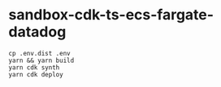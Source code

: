 # sandbox-cdk-ts-ecs-fargate-datadog

```
cp .env.dist .env
yarn && yarn build
yarn cdk synth
yarn cdk deploy
```
